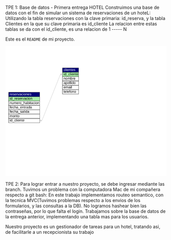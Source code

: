 TPE 1: Base de datos - Primera entrega
HOTEL
Construimos una base de datos con el fin de simular un sistema de reservaciones de un hoteL: Utilizando la tabla reservaciones con la clave primaria: 
id_reserva, y la tabla Clientes en la que su clave primaria es id_cliente
La relacion entre estas tablas se da con el id_cliente, es una relacion de 1 ----- N

Este es el `README` de mi proyecto.

![diagrama](https://github.com/julim0908/database-web2-hotel/blob/main/hotel_tandil.svg)


TPE 2: Para lograr entrar a nuestro proyecto, se debe ingresar mediante las branch. Tuvimos un problema con la computadora Mac de mi compañera respecto a git bash:
En este trabajo implementamos routeo semantico, con la tecnica MVC(Tuvimos problemas respecto a los envios de los formularios, y las consultas a la DB). No logramos hashear bien las contraseñas, por lo que falta el login. 
Trabajamos sobre la base de datos de la entrega anterior, implementando una tabla mas para los usuarios.

Nuestro proyecto es un gestionador de tareas para un hotel, tratando asi, de facilitarle a un recepcionista su trabajo
